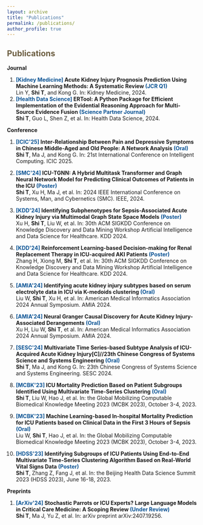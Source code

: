 ```yaml
---
layout: archive
title: "Publications"
permalink: /publications/
author_profile: true
---
```


<span style="color:#6b5d40">Publications</span>
--------

**Journal**

1. **<span style="color:#0b5394">[Kidney Medicine]</span> Acute Kidney Injury Prognosis Prediction Using Machine Learning Methods: A Systematic Review <span style="color:#0b5394">(JCR Q1)</span>**   
    Lin Y, **Shi T**, and Kong G.
    In: Kidney Medicine, 2024.
2. **<span style="color:#0b5394">[Health Data Science]</span> ERTool: A Python Package for Efficient Implementation of the Evidential Reasoning Approach for Multi-Source Evidence Fusion <span style="color:#0b5394">(Science Partner Journal)</span>**   
    **Shi T**, Guo L, Shen Z, et al.
    In: Health Data Science, 2024.

**Conference**

1. **<span style="color:#0b5394">[ICIC'25]</span> Inter-Relationship Between Pain and Depressive Symptoms in Chinese Middle-Aged and Old People: A Network Analysis <span style="color:#0b5394">(Oral)</span>**   
    **Shi T**, Ma J, and Kong G.
    In: 21st International Conference on Intelligent Computing. ICIC 2025.

2. **<span style="color:#0b5394">[SMC'24]</span> ICU-TGNN: A Hybrid Multitask Transformer and Graph Neural Network Model for Predicting Clinical Outcomes of Patients in the ICU <span style="color:#0b5394">(Poster)</span>**   
    **Shi T**, Xu H, Ma J, et al.
    In: 2024 IEEE International Conference on Systems, Man, and Cybernetics (SMC). IEEE, 2024.

3. **<span style="color:#0b5394">[KDD'24]</span> Identifying Subphenotypes for Sepsis-Associated Acute Kidney Injury via Multimodal Graph State Space Models <span style="color:#0b5394">(Poster)</span>**   
    Xu H, **Shi T**, Liu W, et al.
    In: 30th ACM SIGKDD Conference on Knowledge Discovery and Data Mining Workshop Artificial Intelligence and Data Science for Healthcare. KDD 2024.

4. **<span style="color:#0b5394">[KDD'24]</span> Reinforcement Learning-based Decision-making for Renal Replacement Therapy in ICU-acquired AKI Patients <span style="color:#0b5394">(Poster)</span>**   
    Zhang H, Xiong M, **Shi T**, et al.
    In: 30th ACM SIGKDD Conference on Knowledge Discovery and Data Mining Workshop Artificial Intelligence and Data Science for Healthcare. KDD 2024.

5. **<span style="color:#0b5394">[AMIA'24]</span> Identifying acute kidney injury subtypes based on serum electrolyte data in ICU via K-medoids clustering <span style="color:#0b5394">(Oral)</span>**   
    Liu W, **Shi T**, Xu H, et al.
    In: American Medical Informatics Association 2024 Annual Symposium. AMIA 2024.

6. **<span style="color:#0b5394">[AMIA'24]</span> Neural Granger Causal Discovery for Acute Kidney Injury-Associated Derangements <span style="color:#0b5394">(Oral)</span>**   
    Xu H, Liu W, **Shi T**, et al.
    In: American Medical Informatics Association 2024 Annual Symposium. AMIA 2024.

7. **<span style="color:#0b5394">[SESC'24]</span> Multivariate Time Series-based Subtype Analysis of ICU-Acquired Acute Kidney Injury[C]//23th Chinese Congress of Systems Science and Systems Engineering <span style="color:#0b5394">(Oral)</span>**   
    **Shi T**, Ma J, and Kong G.
    In: 23th Chinese Congress of Systems Science and Systems Engineering. SESC 2024.

8. **<span style="color:#0b5394">[MCBK'23]</span> ICU Mortality Prediction Based on Patient Subgroups Identified Using Multivariate Time-Series Clustering <span style="color:#0b5394">(Oral)</span>**   
    **Shi T**, Liu W, Hao J, et al.
    In: the Global Mobilizing Computable Biomedical Knowledge Meeting 2023 (MCBK 2023),  October 3-4, 2023.

9.  **<span style="color:#0b5394">[MCBK'23]</span> Machine Learning-based In-hospital Mortality Prediction for ICU Patients based on Clinical Data in the First 3 Hours of Sepsis <span style="color:#0b5394">(Oral)</span>**   
    Liu W, **Shi T**, Hao J, et al.
    In: the Global Mobilizing Computable Biomedical Knowledge Meeting 2023 (MCBK 2023),  October 3-4, 2023.

10. **<span style="color:#0b5394">[HDSS'23]</span> Identifying Subgroups of ICU Patients Using End-to-End Multivariate Time-Series Clustering Algorithm Based on Real-World Vital Signs Data <span style="color:#0b5394">(Poster)</span>**   
    **Shi T**, Zhang Z, Fang J, et al.
    In: the Beijing Health Data Science Summit 2023 (HDSS 2023),  June 16-18, 2023.

**Preprints**

1. **<span style="color:#0b5394">[ArXiv'24]</span> Stochastic Parrots or ICU Experts? Large Language Models in Critical Care Medicine: A Scoping Review <span style="color:#0b5394">(Under Review)</span>**   
    **Shi T**, Ma J, Yu Z, et al.
    In: arXiv preprint arXiv:2407.19256.

<!-- {% if author.googlescholar %}
  You can also find my articles on <u><a href="{{author.googlescholar}}">my Google Scholar profile</a>.</u>
{% endif %}

{% include base_path %}

{% for post in site.publications reversed %}
  {% include archive-single.html %}
{% endfor %} -->
